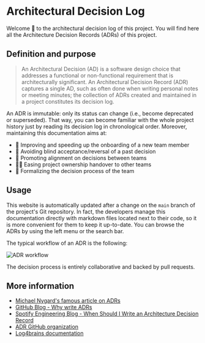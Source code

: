 <!-- This file is the homepage of your Architectural Decision Log generated with Log4brains base.
You are free to edit it as you want -->

# Architectural Decision Log

Welcome 👋 to the architectural decision log of this project. You will find here all the
Architecture Decision Records (ADRs) of this project.

## Definition and purpose

> An Architectural Decision (AD) is a software design choice that addresses a functional or
> non-functional requirement that is architecturally significant. An Architectural Decision Record
> (ADR) captures a single AD, such as often done when writing personal notes or meeting minutes; the
> collection of ADRs created and maintained in a project constitutes its decision log.

An ADR is immutable: only its status can change (i.e., become deprecated or superseded). That way,
you can become familiar with the whole project history just by reading its decision log in
chronological order. Moreover, maintaining this documentation aims at:

- 🚀 Improving and speeding up the onboarding of a new team member
- 🔭 Avoiding blind acceptance/reversal of a past decision
- 🧭 Promoting alignment on decisions between teams
- 👐🏼 Easing project ownership handover to other teams
- 🤝 Formalizing the decision process of the team

## Usage

This website is automatically updated after a change on the `main` branch of the project's Git
repository. In fact, the developers manage this documentation directly with markdown files located
next to their code, so it is more convenient for them to keep it up-to-date. You can browse the ADRs
by using the left menu or the search bar.

The typical workflow of an ADR is the following:

![ADR workflow](/l4b-static/adr-workflow.png)

The decision process is entirely collaborative and backed by pull requests.

## More information

- [Michael Nygard's famous article on ADRs](https://cognitect.com/blog/2011/11/15/documenting-architecture-decisions.html)
- [GitHub Blog - Why write ADRs](https://github.blog/2020-08-13-why-write-adrs/)
- [Spotify Engineering Blog - When Should I Write an Architecture Decision Record](https://engineering.atspotify.com/2020/04/when-should-i-write-an-architecture-decision-record/)
- [ADR GitHub organization](https://adr.github.io/)
- [Log4brains documentation](https://github.com/thomvaill/log4brains#readme)
